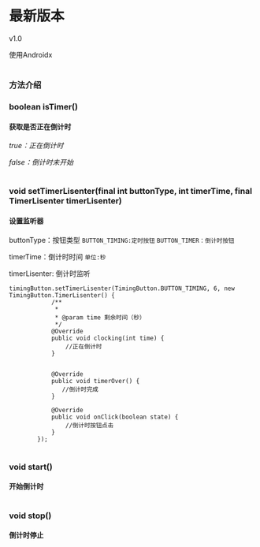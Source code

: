 # 最新版本
 v1.0

使用Androidx
# 
### 方法介绍
### boolean isTimer()

#### 获取是否正在倒计时

_true：正在倒计时_

_false：倒计时未开始_
#
### void setTimerLisenter(final int buttonType, int timerTime, final TimerLisenter timerLisenter)

#### 设置监听器
buttonType：按钮类型
``
BUTTON_TIMING:定时按钮 ``  `` BUTTON_TIMER：倒计时按钮    
``

timerTime：倒计时时间 ``单位:秒``

timerLisenter: 倒计时监听

```
timingButton.setTimerLisenter(TimingButton.BUTTON_TIMING, 6, new TimingButton.TimerLisenter() {
            /**
             * 
             * @param time 剩余时间（秒）
             */
            @Override
            public void clocking(int time) {
                //正在倒计时 
            }

            
            @Override
            public void timerOver() {
               //倒计时完成
            }

            @Override
            public void onClick(boolean state) {
                //倒计时按钮点击
            }
        });
```
#
### void start()
#### 开始倒计时
#
### void stop()  
#### 倒计时停止

